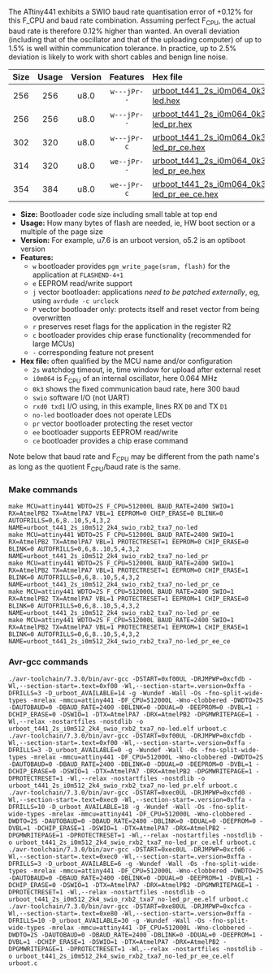 The ATtiny441 exhibits a SWIO baud rate quantisation error of +0.12% for this F_CPU and baud rate combination. Assuming perfect F<sub>CPU</sub>, the actual baud rate is therefore 0.12% higher than wanted. An overall deviation (including that of the oscillator and that of the uploading computer) of up to 1.5% is well within communication tolerance. In practice, up to 2.5% deviation is likely to work with short cables and benign line noise.

|Size|Usage|Version|Features|Hex file|
|:-:|:-:|:-:|:-:|:--|
|256|256|u8.0|`w---jPr--`|[urboot_t441_2s_i0m064_0k3_swio_rxb2_txa7_no-led.hex](https://raw.githubusercontent.com/stefanrueger/urboot.hex/main/mcus/attiny441/watchdog_2_s/internal_oscillator_i/%2B0m064000_hz/%2B%2B%2B0k3_baud/uart0_alt1_rxb2_txa7/no-led/urboot_t441_2s_i0m064_0k3_swio_rxb2_txa7_no-led.hex)|
|256|256|u8.0|`w---jPr--`|[urboot_t441_2s_i0m064_0k3_swio_rxb2_txa7_no-led_pr.hex](https://raw.githubusercontent.com/stefanrueger/urboot.hex/main/mcus/attiny441/watchdog_2_s/internal_oscillator_i/%2B0m064000_hz/%2B%2B%2B0k3_baud/uart0_alt1_rxb2_txa7/no-led/urboot_t441_2s_i0m064_0k3_swio_rxb2_txa7_no-led_pr.hex)|
|302|320|u8.0|`w---jPr-c`|[urboot_t441_2s_i0m064_0k3_swio_rxb2_txa7_no-led_pr_ce.hex](https://raw.githubusercontent.com/stefanrueger/urboot.hex/main/mcus/attiny441/watchdog_2_s/internal_oscillator_i/%2B0m064000_hz/%2B%2B%2B0k3_baud/uart0_alt1_rxb2_txa7/no-led/urboot_t441_2s_i0m064_0k3_swio_rxb2_txa7_no-led_pr_ce.hex)|
|314|320|u8.0|`we--jPr--`|[urboot_t441_2s_i0m064_0k3_swio_rxb2_txa7_no-led_pr_ee.hex](https://raw.githubusercontent.com/stefanrueger/urboot.hex/main/mcus/attiny441/watchdog_2_s/internal_oscillator_i/%2B0m064000_hz/%2B%2B%2B0k3_baud/uart0_alt1_rxb2_txa7/no-led/urboot_t441_2s_i0m064_0k3_swio_rxb2_txa7_no-led_pr_ee.hex)|
|354|384|u8.0|`we--jPr-c`|[urboot_t441_2s_i0m064_0k3_swio_rxb2_txa7_no-led_pr_ee_ce.hex](https://raw.githubusercontent.com/stefanrueger/urboot.hex/main/mcus/attiny441/watchdog_2_s/internal_oscillator_i/%2B0m064000_hz/%2B%2B%2B0k3_baud/uart0_alt1_rxb2_txa7/no-led/urboot_t441_2s_i0m064_0k3_swio_rxb2_txa7_no-led_pr_ee_ce.hex)|

- **Size:** Bootloader code size including small table at top end
- **Usage:** How many bytes of flash are needed, ie, HW boot section or a multiple of the page size
- **Version:** For example, u7.6 is an urboot version, o5.2 is an optiboot version
- **Features:**
  + `w` bootloader provides `pgm_write_page(sram, flash)` for the application at `FLASHEND-4+1`
  + `e` EEPROM read/write support
  + `j` vector bootloader: applications *need to be patched externally*, eg, using `avrdude -c urclock`
  + `P` vector bootloader only: protects itself and reset vector from being overwritten
  + `r` preserves reset flags for the application in the register R2
  + `c` bootloader provides chip erase functionality (recommended for large MCUs)
  + `-` corresponding feature not present
- **Hex file:** often qualified by the MCU name and/or configuration
  + `2s` watchdog timeout, ie, time window for upload after external reset
  + `i0m064` is F<sub>CPU</sub> of an internal oscillator, here 0.064 MHz
  + `0k3` shows the fixed communication baud rate, here 300 baud
  + `swio` software I/O (not UART)
  + `rxd0 txd1` I/O using, in this example, lines RX `D0` and TX `D1`
  + `no-led` bootloader does not operate LEDs
  + `pr` vector bootloader protecting the reset vector
  + `ee` bootloader supports EEPROM read/write
  + `ce` bootloader provides a chip erase command


Note below that baud rate and F<sub>CPU</sub> may be different from the path name's as long as the quotient F<sub>CPU</sub>/baud rate is the same.

### Make commands
```
make MCU=attiny441 WDTO=2S F_CPU=512000L BAUD_RATE=2400 SWIO=1 RX=AtmelPB2 TX=AtmelPA7 VBL=1 EEPROM=0 CHIP_ERASE=0 BLINK=0 AUTOFRILLS=0,6,8..10,5,4,3,2 NAME=urboot_t441_2s_i0m512_2k4_swio_rxb2_txa7_no-led
make MCU=attiny441 WDTO=2S F_CPU=512000L BAUD_RATE=2400 SWIO=1 RX=AtmelPB2 TX=AtmelPA7 VBL=1 PROTECTRESET=1 EEPROM=0 CHIP_ERASE=0 BLINK=0 AUTOFRILLS=0,6,8..10,5,4,3,2 NAME=urboot_t441_2s_i0m512_2k4_swio_rxb2_txa7_no-led_pr
make MCU=attiny441 WDTO=2S F_CPU=512000L BAUD_RATE=2400 SWIO=1 RX=AtmelPB2 TX=AtmelPA7 VBL=1 PROTECTRESET=1 EEPROM=0 CHIP_ERASE=1 BLINK=0 AUTOFRILLS=0,6,8..10,5,4,3,2 NAME=urboot_t441_2s_i0m512_2k4_swio_rxb2_txa7_no-led_pr_ce
make MCU=attiny441 WDTO=2S F_CPU=512000L BAUD_RATE=2400 SWIO=1 RX=AtmelPB2 TX=AtmelPA7 VBL=1 PROTECTRESET=1 EEPROM=1 CHIP_ERASE=0 BLINK=0 AUTOFRILLS=0,6,8..10,5,4,3,2 NAME=urboot_t441_2s_i0m512_2k4_swio_rxb2_txa7_no-led_pr_ee
make MCU=attiny441 WDTO=2S F_CPU=512000L BAUD_RATE=2400 SWIO=1 RX=AtmelPB2 TX=AtmelPA7 VBL=1 PROTECTRESET=1 EEPROM=1 CHIP_ERASE=1 BLINK=0 AUTOFRILLS=0,6,8..10,5,4,3,2 NAME=urboot_t441_2s_i0m512_2k4_swio_rxb2_txa7_no-led_pr_ee_ce
```

### Avr-gcc commands
```
./avr-toolchain/7.3.0/bin/avr-gcc -DSTART=0xf00UL -DRJMPWP=0xcfdb -Wl,--section-start=.text=0xf00 -Wl,--section-start=.version=0xffa -DFRILLS=3 -D_urboot_AVAILABLE=14 -g -Wundef -Wall -Os -fno-split-wide-types -mrelax -mmcu=attiny441 -DF_CPU=512000L -Wno-clobbered -DWDTO=2S -DAUTOBAUD=0 -DBAUD_RATE=2400 -DBLINK=0 -DDUAL=0 -DEEPROM=0 -DVBL=1 -DCHIP_ERASE=0 -DSWIO=1 -DTX=AtmelPA7 -DRX=AtmelPB2 -DPGMWRITEPAGE=1 -Wl,--relax -nostartfiles -nostdlib -o urboot_t441_2s_i0m512_2k4_swio_rxb2_txa7_no-led.elf urboot.c
./avr-toolchain/7.3.0/bin/avr-gcc -DSTART=0xf00UL -DRJMPWP=0xcfdb -Wl,--section-start=.text=0xf00 -Wl,--section-start=.version=0xffa -DFRILLS=3 -D_urboot_AVAILABLE=0 -g -Wundef -Wall -Os -fno-split-wide-types -mrelax -mmcu=attiny441 -DF_CPU=512000L -Wno-clobbered -DWDTO=2S -DAUTOBAUD=0 -DBAUD_RATE=2400 -DBLINK=0 -DDUAL=0 -DEEPROM=0 -DVBL=1 -DCHIP_ERASE=0 -DSWIO=1 -DTX=AtmelPA7 -DRX=AtmelPB2 -DPGMWRITEPAGE=1 -DPROTECTRESET=1 -Wl,--relax -nostartfiles -nostdlib -o urboot_t441_2s_i0m512_2k4_swio_rxb2_txa7_no-led_pr.elf urboot.c
./avr-toolchain/7.3.0/bin/avr-gcc -DSTART=0xec0UL -DRJMPWP=0xcfd0 -Wl,--section-start=.text=0xec0 -Wl,--section-start=.version=0xffa -DFRILLS=10 -D_urboot_AVAILABLE=18 -g -Wundef -Wall -Os -fno-split-wide-types -mrelax -mmcu=attiny441 -DF_CPU=512000L -Wno-clobbered -DWDTO=2S -DAUTOBAUD=0 -DBAUD_RATE=2400 -DBLINK=0 -DDUAL=0 -DEEPROM=0 -DVBL=1 -DCHIP_ERASE=1 -DSWIO=1 -DTX=AtmelPA7 -DRX=AtmelPB2 -DPGMWRITEPAGE=1 -DPROTECTRESET=1 -Wl,--relax -nostartfiles -nostdlib -o urboot_t441_2s_i0m512_2k4_swio_rxb2_txa7_no-led_pr_ce.elf urboot.c
./avr-toolchain/7.3.0/bin/avr-gcc -DSTART=0xec0UL -DRJMPWP=0xcfd6 -Wl,--section-start=.text=0xec0 -Wl,--section-start=.version=0xffa -DFRILLS=3 -D_urboot_AVAILABLE=6 -g -Wundef -Wall -Os -fno-split-wide-types -mrelax -mmcu=attiny441 -DF_CPU=512000L -Wno-clobbered -DWDTO=2S -DAUTOBAUD=0 -DBAUD_RATE=2400 -DBLINK=0 -DDUAL=0 -DEEPROM=1 -DVBL=1 -DCHIP_ERASE=0 -DSWIO=1 -DTX=AtmelPA7 -DRX=AtmelPB2 -DPGMWRITEPAGE=1 -DPROTECTRESET=1 -Wl,--relax -nostartfiles -nostdlib -o urboot_t441_2s_i0m512_2k4_swio_rxb2_txa7_no-led_pr_ee.elf urboot.c
./avr-toolchain/7.3.0/bin/avr-gcc -DSTART=0xe80UL -DRJMPWP=0xcfca -Wl,--section-start=.text=0xe80 -Wl,--section-start=.version=0xffa -DFRILLS=10 -D_urboot_AVAILABLE=30 -g -Wundef -Wall -Os -fno-split-wide-types -mrelax -mmcu=attiny441 -DF_CPU=512000L -Wno-clobbered -DWDTO=2S -DAUTOBAUD=0 -DBAUD_RATE=2400 -DBLINK=0 -DDUAL=0 -DEEPROM=1 -DVBL=1 -DCHIP_ERASE=1 -DSWIO=1 -DTX=AtmelPA7 -DRX=AtmelPB2 -DPGMWRITEPAGE=1 -DPROTECTRESET=1 -Wl,--relax -nostartfiles -nostdlib -o urboot_t441_2s_i0m512_2k4_swio_rxb2_txa7_no-led_pr_ee_ce.elf urboot.c
```


